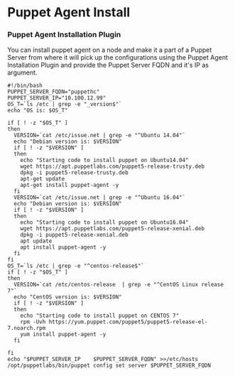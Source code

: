Puppet Agent Install
==================

### Puppet Agent Installation Plugin

You can install puppet agent on a node and make it a part of a Puppet Server from where it will pick up the configurations using the Puppet Agent Installation Plugin and provide the Puppet Server FQDN and it's IP as argument.

```
#!/bin/bash
PUPPET_SERVER_FQDN="puppethc"
PUPPET_SERVER_IP="10.100.12.99"
OS_T=`ls /etc | grep -e "_version$"`
echo "OS is: $OS_T"

if [ ! -z "$OS_T" ]
then
  VERSION=`cat /etc/issue.net | grep -e "^Ubuntu 14.04"`
  echo "Debian version is: $VERSION"
  if [ ! -z "$VERSION" ]
  then
    echo "Starting code to install puppet on Ubuntu14.04"
    wget https://apt.puppetlabs.com/puppet5-release-trusty.deb
    dpkg -i puppet5-release-trusty.deb
    apt-get update
    apt-get install puppet-agent -y
  fi
  VERSION=`cat /etc/issue.net | grep -e "^Ubuntu 16.04"`
  echo "Debian version is: $VERSION"
  if [ ! -z "$VERSION" ]
  then
    echo "Starting code to install puppet on Ubuntu16.04"
    wget https://apt.puppetlabs.com/puppet5-release-xenial.deb
    dpkg -i puppet5-release-xenial.deb
    apt update
	apt install puppet-agent -y
  fi
fi
OS_T=`ls /etc | grep -e "^centos-release$"`
if [ ! -z "$OS_T" ]
then
  VERSION=`cat /etc/centos-release  | grep -e "^CentOS Linux release 7"`
  echo "CentOS version is: $VERSION"
  if [ ! -z "$VERSION" ]
  then 
    echo "Starting code to install puppet on CENTOS 7"
	rpm -Uvh https://yum.puppet.com/puppet5/puppet5-release-el-7.noarch.rpm
	yum install puppet-agent -y
  fi
  
fi
echo "$PUPPET_SERVER_IP    $PUPPET_SERVER_FQDN" >>/etc/hosts
/opt/puppetlabs/bin/puppet config set server $PUPPET_SERVER_FQDN
```


